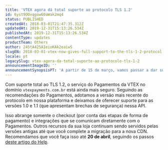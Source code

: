 ```yaml
---
title: 'VTEX agora dá total suporte ao protocolo TLS 1.2'
id: 6yst9OOxqgow60aWak2mq4
status: PUBLISHED
createdAt: 2018-03-01T21:47:35.312Z
updatedAt: 2019-12-31T15:13:26.534Z
publishedAt: 2019-12-31T15:13:26.534Z
contentType: updates
productTeam: Others
author: 245tA425AIeioKAk2eaiwS
slugEN: 2018-03-01-vtex-now-gives-full-support-to-the-tls-1-2-protocol
locale: pt
legacySlug: vtex-agora-da-total-suporte-ao-protocolo-tls-1-2
announcementImageID: ''
announcementSynopsisPT: 'A partir de 15 de março, vamos passar a dar suporte total ao protocolo TLS 1.2, garantindo mais segurança para sua loja.'
---
```


Com suporte total ao TLS 1.2, o serviço do Pagamentos da VTEX no domínio `vtexpayments.com.br` está ainda mais seguro. Seguindo as recomendações do Pagamentos, adotamos a versão mais recente do protocolo em nossa plataforma e deixamos de oferecer suporte para as versões 1.0 e 1.1 (que apresentam brechas de segurança) nessa API.

Isso abrange somente o checkout (por conta das etapas de forma de pagamento) e integrações que se comunicam diretamente com o Pagamentos. Outros recursos da sua loja continuam sendo servidos pelas versões antigas até que você complete a migração para a nova CDN. Recomendamos que você faça isso até __20 de abril__, seguindo os passos [deste artigo do Help](/pt/tutorial/ativar-nova-cdn-da-vtex).

